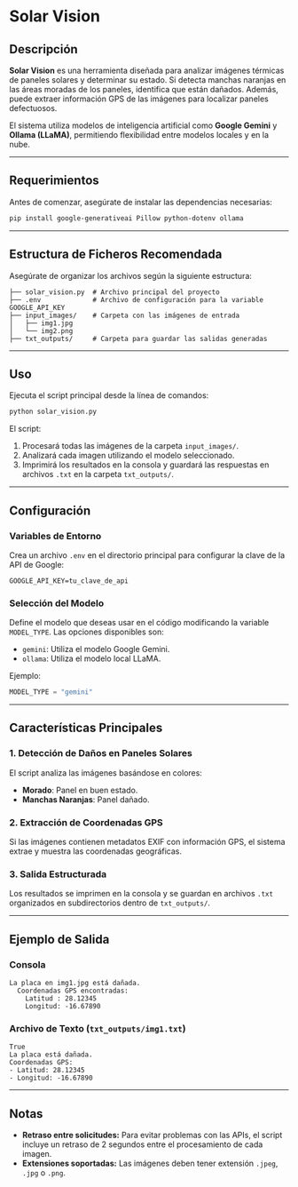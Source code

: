
# Solar Vision

## Descripción
**Solar Vision** es una herramienta diseñada para analizar imágenes térmicas de paneles solares y determinar su estado. Si detecta manchas naranjas en las áreas moradas de los paneles, identifica que están dañados. Además, puede extraer información GPS de las imágenes para localizar paneles defectuosos.

El sistema utiliza modelos de inteligencia artificial como **Google Gemini** y **Ollama (LLaMA)**, permitiendo flexibilidad entre modelos locales y en la nube.

---

## Requerimientos

Antes de comenzar, asegúrate de instalar las dependencias necesarias:

```bash
pip install google-generativeai Pillow python-dotenv ollama
```

---

## Estructura de Ficheros Recomendada

Asegúrate de organizar los archivos según la siguiente estructura:

```
├── solar_vision.py  # Archivo principal del proyecto
├── .env             # Archivo de configuración para la variable GOOGLE_API_KEY
├── input_images/    # Carpeta con las imágenes de entrada
│   ├── img1.jpg
│   └── img2.png
├── txt_outputs/     # Carpeta para guardar las salidas generadas
```

---

## Uso

Ejecuta el script principal desde la línea de comandos:

```bash
python solar_vision.py
```

El script:
1. Procesará todas las imágenes de la carpeta `input_images/`.
2. Analizará cada imagen utilizando el modelo seleccionado.
3. Imprimirá los resultados en la consola y guardará las respuestas en archivos `.txt` en la carpeta `txt_outputs/`.

---

## Configuración

### Variables de Entorno

Crea un archivo `.env` en el directorio principal para configurar la clave de la API de Google:

```
GOOGLE_API_KEY=tu_clave_de_api
```

### Selección del Modelo

Define el modelo que deseas usar en el código modificando la variable `MODEL_TYPE`. Las opciones disponibles son:
- `gemini`: Utiliza el modelo Google Gemini.
- `ollama`: Utiliza el modelo local LLaMA.

Ejemplo:
```python
MODEL_TYPE = "gemini"
```

---

## Características Principales

### 1. Detección de Daños en Paneles Solares
El script analiza las imágenes basándose en colores:
- **Morado**: Panel en buen estado.
- **Manchas Naranjas**: Panel dañado.

### 2. Extracción de Coordenadas GPS
Si las imágenes contienen metadatos EXIF con información GPS, el sistema extrae y muestra las coordenadas geográficas.

### 3. Salida Estructurada
Los resultados se imprimen en la consola y se guardan en archivos `.txt` organizados en subdirectorios dentro de `txt_outputs/`.

---

## Ejemplo de Salida

### Consola

```
La placa en img1.jpg está dañada.
  Coordenadas GPS encontradas:
    Latitud : 28.12345
    Longitud: -16.67890
```

### Archivo de Texto (`txt_outputs/img1.txt`)

```
True
La placa está dañada.
Coordenadas GPS:
- Latitud: 28.12345
- Longitud: -16.67890
```

---

## Notas

- **Retraso entre solicitudes:** Para evitar problemas con las APIs, el script incluye un retraso de 2 segundos entre el procesamiento de cada imagen.
- **Extensiones soportadas:** Las imágenes deben tener extensión `.jpeg`, `.jpg` o `.png`.

